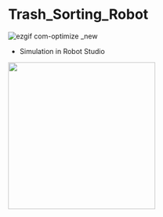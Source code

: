 # Trash_Sorting_Robot
![ezgif com-optimize _new](https://github.com/SahilRaut/UWE_NaoRobot/assets/66782904/41d564c6-75a4-4dde-ac6a-fe2776742c87)

- Simulation in Robot Studio
<img src="https://github.com/Therkelsen/Trash_Sorting_Robot/assets/66782904/b61818cf-5420-4f73-8be2-9f45c319460a" width="300" height="300" />
